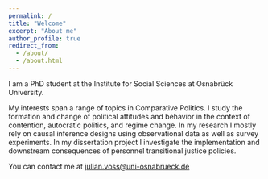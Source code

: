 ```yaml
---
permalink: /
title: "Welcome"
excerpt: "About me"
author_profile: true
redirect_from: 
  - /about/
  - /about.html
---
```


I am a PhD student at the Institute for Social Sciences at 
Osnabrück University.

My interests span a range of topics in Comparative Politics. 
I study the formation and change of political attitudes and behavior in the context
of contention, autocratic politics, and regime change. In my research I mostly
rely on causal inference designs using observational data as well as survey experiments. 
In my dissertation project I investigate the implementation and downstream consequences of 
personnel transitional justice policies. 

You can contact me at [julian.voss@uni-osnabrueck.de](julian.voss@uni-osnabrueck.de)
